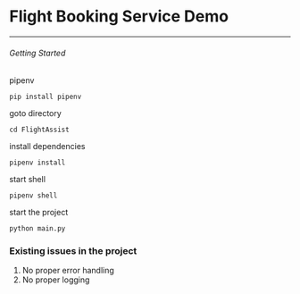 # Flight Booking Service Demo

----------

###### Getting Started

pipenv

`pip install pipenv`

goto directory

`cd FlightAssist`

install dependencies

`pipenv install`

start shell

`pipenv shell`

start the project

`python main.py`

### Existing issues in the project

1. No proper error handling
2. No proper logging




